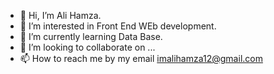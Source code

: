 - 👋 Hi, I’m Ali Hamza.
- 👀 I’m interested in Front End WEb development.
- 🌱 I’m currently learning Data Base.
- 💞️ I’m looking to collaborate on ...
- 📫 How to reach me by my email imalihamza12@gmail.com
<!---
imAliHamza/imAliHamza is a ✨ special ✨ repository because its `README.md` (this file) appears on your GitHub profile.
You can click the Preview link to take a look at your changes.
--->
